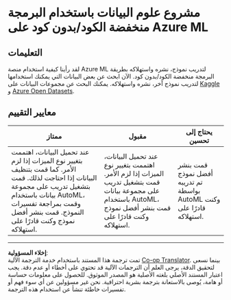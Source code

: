 <!--
CO_OP_TRANSLATOR_METADATA:
{
  "original_hash": "8fdc4a5fd9bc27a8d2ebef995dfbf73f",
  "translation_date": "2025-08-27T09:33:41+00:00",
  "source_file": "5-Data-Science-In-Cloud/18-Low-Code/assignment.md",
  "language_code": "ar"
}
-->
# مشروع علوم البيانات باستخدام البرمجة منخفضة الكود/بدون كود على Azure ML

## التعليمات

لقد رأينا كيفية استخدام منصة Azure ML لتدريب نموذج، نشره واستهلاكه بطريقة البرمجة منخفضة الكود/بدون كود. الآن ابحث عن بعض البيانات التي يمكنك استخدامها لتدريب نموذج آخر، نشره واستهلاكه. يمكنك البحث عن مجموعات البيانات على [Kaggle](https://kaggle.com) و [Azure Open Datasets](https://azure.microsoft.com/services/open-datasets/catalog?WT.mc_id=academic-77958-bethanycheum&ocid=AID3041109).

## معايير التقييم

| ممتاز | مقبول | يحتاج إلى تحسين |
|-------|-------|----------------|
| عند تحميل البيانات، اهتممت بتغيير نوع الميزات إذا لزم الأمر. كما قمت بتنظيف البيانات إذا احتاجت لذلك. قمت بتشغيل تدريب على مجموعة بيانات باستخدام AutoML، وقمت بمراجعة تفسيرات النموذج. قمت بنشر أفضل نموذج وكنت قادرًا على استهلاكه. | عند تحميل البيانات، اهتممت بتغيير نوع الميزات إذا لزم الأمر. قمت بتشغيل تدريب على مجموعة بيانات باستخدام AutoML، قمت بنشر أفضل نموذج وكنت قادرًا على استهلاكه. | قمت بنشر أفضل نموذج تم تدريبه بواسطة AutoML وكنت قادرًا على استهلاكه. |

---

**إخلاء المسؤولية**:  
تمت ترجمة هذا المستند باستخدام خدمة الترجمة الآلية [Co-op Translator](https://github.com/Azure/co-op-translator). بينما نسعى لتحقيق الدقة، يرجى العلم أن الترجمات الآلية قد تحتوي على أخطاء أو عدم دقة. يجب اعتبار المستند الأصلي بلغته الأصلية هو المصدر الموثوق. للحصول على معلومات حساسة أو هامة، يُوصى بالاستعانة بترجمة بشرية احترافية. نحن غير مسؤولين عن أي سوء فهم أو تفسيرات خاطئة تنشأ عن استخدام هذه الترجمة.